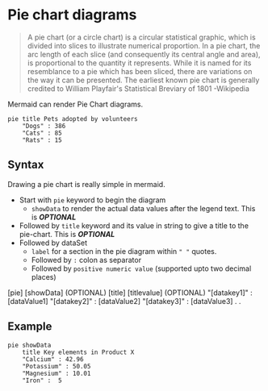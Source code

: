 # Pie chart diagrams

> A pie chart (or a circle chart) is a circular statistical graphic, which is divided into slices to illustrate numerical proportion. In a pie chart, the arc length of each slice (and consequently its central angle and area), is proportional to the quantity it represents. While it is named for its resemblance to a pie which has been sliced, there are variations on the way it can be presented. The earliest known pie chart is generally credited to William Playfair's Statistical Breviary of 1801
-Wikipedia

Mermaid can render Pie Chart diagrams.

```mermaid-example
pie title Pets adopted by volunteers
    "Dogs" : 386
    "Cats" : 85
    "Rats" : 15
```


## Syntax
Drawing a pie chart is really simple in mermaid.
- Start with `pie` keyword to begin the diagram
    - `showData` to render the actual data values after the legend text. This is ***OPTIONAL***
- Followed by `title` keyword and its value in string to give a title to the pie-chart. This is ***OPTIONAL***
- Followed by dataSet
    - `label` for a section in the pie diagram within `" "` quotes.
    - Followed by `:` colon as separator
    - Followed by `positive numeric value` (supported upto two decimal places)

[pie] [showData] (OPTIONAL)
     [title] [titlevalue]  (OPTIONAL)
      "[datakey1]" : [dataValue1]
      "[datakey2]" : [dataValue2]
      "[datakey3]" : [dataValue3]
      .
      .

## Example
```mermaid-example
pie showData
    title Key elements in Product X
    "Calcium" : 42.96
    "Potassium" : 50.05
    "Magnesium" : 10.01
    "Iron" :  5
```
